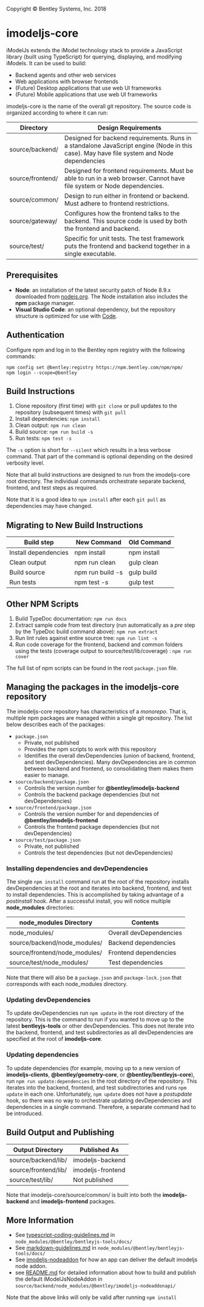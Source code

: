 ﻿Copyright © Bentley Systems, Inc. 2018
# imodeljs-core

iModelJs extends the iModel technology stack to provide a JavaScript library (built using TypeScript) for querying, displaying, and modifying iModels.
It can be used to build:

* Backend agents and other web services
* Web applications with browser frontends
* (Future) Desktop applications that use web UI frameworks
* (Future) Mobile applications that use web UI frameworks

imodeljs-core is the name of the overall git repository.
The source code is organized according to where it can run:

| Directory        | Design Requirements |
|------------------|---------------------|
| source/backend/  | Designed for backend requirements. Runs in a standalone JavaScript engine (Node in this case). May have file system and Node dependencies  |
| source/frontend/ | Designed for frontend requirements. Must be able to run in a web browser. Cannot have file system or Node dependencies. |
| source/common/   | Design to run either in frontend or backend. Must adhere to frontend restrictions. |
| source/gateway/  | Configures how the frontend talks to the backend. This source code is used by both the frontend and backend. |
| source/test/     | Specific for unit tests. The test framework puts the frontend and backend together in a single executable. |

## Prerequisites

* **Node**: an installation of the latest security patch of Node 8.9.x downloaded from [nodejs.org](https://nodejs.org/en/). The Node installation also includes the **npm** package manager.
* **Visual Studio Code**: an optional dependency, but the repository structure is optimized for use with [Code](https://code.visualstudio.com/).

## Authentication

Configure npm and log in to the Bentley npm registry with the following commands:
```
npm config set @bentley:registry https://npm.bentley.com/npm/npm/
npm login --scope=@bentley
```

## Build Instructions

1. Clone repository (first time) with `git clone` or pull updates to the repository (subsequent times) with `git pull`
2. Install dependencies: `npm install`
3. Clean output: `npm run clean`
4. Build source: `npm run build -s`
5. Run tests: `npm test -s`

The `-s` option is short for `--silent` which results in a less verbose command.
That part of the command is optional depending on the desired verbosity level.

Note that all build instructions are designed to run from the imodeljs-core root directory.
The individual commands orchestrate separate backend, frontend, and test steps as required.

Note that it is a good idea to `npm install` after each `git pull` as dependencies may have changed.

## Migrating to New Build Instructions

| Build step           | New Command      | Old Command |
|----------------------|------------------|-------------|
| Install dependencies | npm install      | npm install |
| Clean output         | npm run clean    | gulp clean  |
| Build source         | npm run build -s | gulp build  |
| Run tests            | npm test -s      | gulp test   |

## Other NPM Scripts

1. Build TypeDoc documentation: `npm run docs`
2. Extract sample code from test directory (run automatically as a *pre* step by the TypeDoc build command above): `npm run extract`
3. Run lint rules against entire source tree: `npm run lint -s`
4. Run code coverage for the frontend, backend and common folders using the tests (coverage output to source/test/lib/coverage) : `npm run cover`

The full list of npm scripts can be found in the root `package.json` file.

## Managing the packages in the imodeljs-core repository

The imodeljs-core repository has characteristics of a *monorepo*.
That is, multiple npm packages are managed within a single git repository.
The list below describes each of the packages:

* `package.json`
  * Private, not published
  * Provides the npm scripts to work with this repository
  * Identifies the overall devDependencies (union of backend, frontend, and test devDependencies). Many devDependencies are in common between backend and frontend, so consolidating them makes them easier to manage.
* `source/backend/package.json`
  * Controls the version number for **@bentley/imodeljs-backend**
  * Controls the backend package dependencies (but not devDependencies)
* `source/frontend/package.json`
  * Controls the version number for and dependencies of **@bentley/imodeljs-frontend**
  * Controls the frontend package dependencies (but not devDependencies)
* `source/test/package.json`
  * Private, not published
  * Controls the test dependencies (but not devDependencies)

### Installing dependencies and devDependencies

The single `npm install` command run at the root of the repository installs devDependencies at the root and iterates into backend, frontend, and test to install dependencies.
This is accomplished by taking advantage of a *postinstall* hook.
After a successful install, you will notice multiple **node_modules** directories:

| node_modules Directory        | Contents                |
|-------------------------------|-------------------------|
| node_modules/                 | Overall devDependencies |
| source/backend/node_modules/  | Backend dependencies    |
| source/frontend/node_modules/ | Frontend dependencies   |
| source/test/node_modules/     | Test dependencies       |

Note that there will also be a `package.json` and `package-lock.json` that corresponds with each node_modules directory.

### Updating devDependencies

To update devDependencies run `npm update` in the root directory of the repository.
This is the command to run if you wanted to move up to the latest **bentleyjs-tools** or other devDependencies.
This does not iterate into the backend, frontend, and test subdirectories as all devDependencies are specified at the root of **imodeljs-core**.

### Updating dependencies

To update dependencies (for example, moving up to a new version of **imodeljs-clients**, **@bentley/geometry-core**, or **@bentley/bentleyjs-core**), run `npm run update:dependencies` in the root directory of the repository.
This iterates into the backend, frontend, and test subdirectories and runs `npm update` in each one.
Unfortunately, `npm update` does not have a *postupdate* hook, so there was no way to orchestrate updating devDependencies and dependencies in a single command.
Therefore, a separate command had to be introduced.

## Build Output and Publishing

| Output Directory     | Published As      |
|----------------------|-------------------|
| source/backend/lib/  | imodeljs-backend  |
| source/frontend/lib/ | imodeljs-frontend |
| source/test/lib/     | Not published     |

Note that imodeljs-core/source/common/ is built into both the **imodeljs-backend** and **imodeljs-frontend** packages.


## More Information

- See [typescript-coding-guidelines.md](./node_modules/@bentley/bentleyjs-tools/docs/typescript-coding-guidelines.md) in `node_modules/@bentley/bentleyjs-tools/docs/`
- See [markdown-guidelines.md](./node_modules/@bentley/bentleyjs-tools/docs/markdown-guidelines.md) in `node_modules/@bentley/bentleyjs-tools/docs/`
- See [imodeljs-nodeaddon](https://npm.bentley.com/feeds/npm/@bentley/imodeljs-nodeaddon/1.2.4) for how an app can deliver the default imodeljs node addon.
- see [README.md](source/backend/node_modules/@bentley/imodeljs-nodeaddonapi/README.md) for detailed information about how to build and publish the default  iModelJsNodeAddon in `source/backend/node_modules/@bentley/imodeljs-nodeaddonapi/`

Note that the above links will only be valid after running `npm install`
